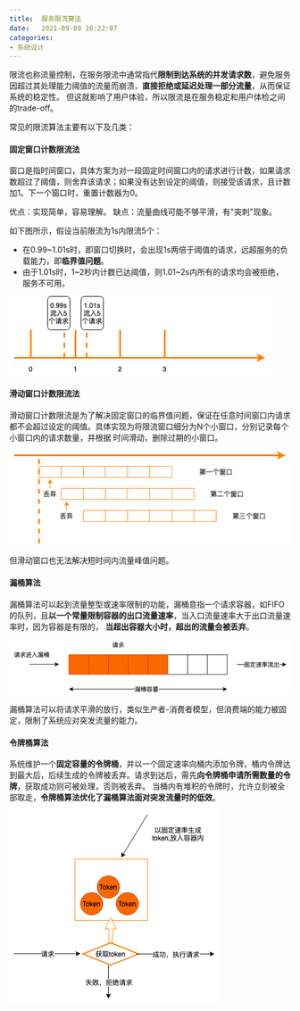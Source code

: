 ```yaml
---
title:  服务限流算法
date:   2021-09-09 16:22:07
categories: 
- 系统设计
---
```


限流也称流量控制，在服务限流中通常指代**限制到达系统的并发请求数**，避免服务因超过其处理能力阈值的流量而崩溃，**直接拒绝或延迟处理一部分流量**，从而保证系统的稳定性。
但这就影响了用户体验，所以限流是在服务稳定和用户体检之间的trade-off。

常见的限流算法主要有以下及几类：

#### 固定窗口计数限流法

窗口是指时间窗口，具体方案为对一段固定时间窗口内的请求进行计数，如果请求数超过了阈值，则舍弃该请求；如果没有达到设定的阈值，则接受该请求，且计数加1。下一个窗口时，重置计数器为0。

优点：实现简单，容易理解。
缺点：流量曲线可能不够平滑，有"突刺"现象。

如下图所示，假设当前限流为1s内限流5个：
* 在0.99~1.01s时，即窗口切换时，会出现1s两倍于阈值的请求，远超服务的负载能力，即**临界值问题**。
* 由于1.01s时，1~2秒内计数已达阈值，则1.01~2s内所有的请求均会被拒绝，服务不可用。

![固定窗口计数限流](https://raw.githubusercontent.com/GuanN1ng/diagrams/main/com.guann1n9.diagrams/distributed/fixedWindow.png)


#### 滑动窗口计数限流法

滑动窗口计数限流是为了解决固定窗口的临界值问题，保证在任意时间窗口内请求都不会超过设定的阈值。具体实现为将限流窗口细分为N个小窗口，分别记录每个小窗口内的请求数量，并根据
时间滑动，删除过期的小窗口。

![滑动窗口计数限流](https://raw.githubusercontent.com/GuanN1ng/diagrams/main/com.guann1n9.diagrams/distributed/slidingWindow.png)

但滑动窗口也无法解决短时间内流量峰值问题。

#### 漏桶算法

漏桶算法可以起到流量整型或速率限制的功能，漏桶意指一个请求容器，如FIFO的队列，且**以一个常量限制容器的出口流量速率**，当入口流量速率大于出口流量速率时，因为容器是有限的，
**当超出容器大小时，超出的流量会被丢弃**。

![漏桶算法](https://raw.githubusercontent.com/GuanN1ng/diagrams/main/com.guann1n9.diagrams/distributed/leakyBucket.png)

漏桶算法可以将请求平滑的放行，类似生产者-消费者模型，但消费端的能力被固定，限制了系统应对突发流量的能力。

#### 令牌桶算法

系统维护一个**固定容量的令牌桶**，并以一个固定速率向桶内添加令牌，桶内令牌达到最大后，后续生成的令牌被丢弃。请求到达后，需先**向令牌桶申请所需数量的令牌**，获取成功则可被处理，否则被丢弃。
当桶内有堆积的令牌时，允许立刻被全部取走，**令牌桶算法优化了漏桶算法面对突发流量时的低效**。

![令牌桶算法](https://raw.githubusercontent.com/GuanN1ng/diagrams/main/com.guann1n9.diagrams/distributed/tokenBucket.png)


